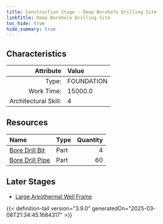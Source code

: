 ```yaml
---
title: Construction Stage - Deep Borehole Drilling Site
linkTitle: Deep Borehole Drilling Site
toc_hide: true
hide_summary: true
---
```

<!-- This is generated by the MarsSim HelpGenertor, do not edit. -->

## Characteristics

| Attribute      | Value |
|--------:|:------|
|Type:|FOUNDATION|
|Work Time:|15000.0|
|Architectural Skill:|4|

## Resources

| Name | Type | Quantity |
|:-----|:-----|-----:|
|[Bore Drill Bit](/docs/definitions/part/bore-drill-bit)|Part|4|
|[Bore Drill Pipe](/docs/definitions/part/bore-drill-pipe)|Part|60|

## Later Stages
- [Large Areothermal Well Frame](/docs/definitions/construction/large-areothermal-well-frame)



{{< definition-tail version="3.9.0" generatedOn="2025-03-08T21:34:45.1684317" >}}

